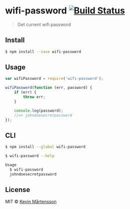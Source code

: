 # wifi-password [![Build Status](http://img.shields.io/travis/kevva/wifi-password.svg?style=flat)](https://travis-ci.org/kevva/wifi-password)

> Get current wifi password

## Install

```sh
$ npm install --save wifi-password
```

## Usage

```js
var wifiPassword = require('wifi-password');

wifiPassword(function (err, password) {
	if (err) {
		throw err;
	}

	console.log(password);
	//=> johndoesecretpassword
});
```

## CLI

```sh
$ npm install --global wifi-password
```

```sh
$ wifi-password --help

Usage
  $ wifi-password
  johndoesecretpassword
```

## License

MIT © [Kevin Mårtensson](https://github.com/kevva)
